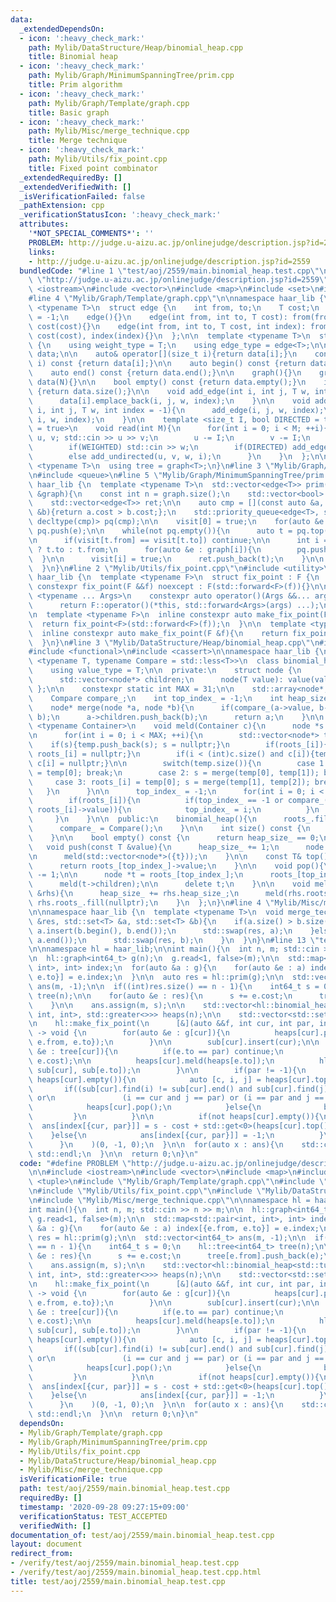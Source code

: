 ```yaml
---
data:
  _extendedDependsOn:
  - icon: ':heavy_check_mark:'
    path: Mylib/DataStructure/Heap/binomial_heap.cpp
    title: Binomial heap
  - icon: ':heavy_check_mark:'
    path: Mylib/Graph/MinimumSpanningTree/prim.cpp
    title: Prim algorithm
  - icon: ':heavy_check_mark:'
    path: Mylib/Graph/Template/graph.cpp
    title: Basic graph
  - icon: ':heavy_check_mark:'
    path: Mylib/Misc/merge_technique.cpp
    title: Merge technique
  - icon: ':heavy_check_mark:'
    path: Mylib/Utils/fix_point.cpp
    title: Fixed point combinator
  _extendedRequiredBy: []
  _extendedVerifiedWith: []
  _isVerificationFailed: false
  _pathExtension: cpp
  _verificationStatusIcon: ':heavy_check_mark:'
  attributes:
    '*NOT_SPECIAL_COMMENTS*': ''
    PROBLEM: http://judge.u-aizu.ac.jp/onlinejudge/description.jsp?id=2559
    links:
    - http://judge.u-aizu.ac.jp/onlinejudge/description.jsp?id=2559
  bundledCode: "#line 1 \"test/aoj/2559/main.binomial_heap.test.cpp\"\n#define PROBLEM\
    \ \"http://judge.u-aizu.ac.jp/onlinejudge/description.jsp?id=2559\"\n\n#include\
    \ <iostream>\n#include <vector>\n#include <map>\n#include <set>\n#include <tuple>\n\
    #line 4 \"Mylib/Graph/Template/graph.cpp\"\n\nnamespace haar_lib {\n  template\
    \ <typename T>\n  struct edge {\n    int from, to;\n    T cost;\n    int index\
    \ = -1;\n    edge(){}\n    edge(int from, int to, T cost): from(from), to(to),\
    \ cost(cost){}\n    edge(int from, int to, T cost, int index): from(from), to(to),\
    \ cost(cost), index(index){}\n  };\n\n  template <typename T>\n  struct graph\
    \ {\n    using weight_type = T;\n    using edge_type = edge<T>;\n\n    std::vector<std::vector<edge<T>>>\
    \ data;\n\n    auto& operator[](size_t i){return data[i];}\n    const auto& operator[](size_t\
    \ i) const {return data[i];}\n\n    auto begin() const {return data.begin();}\n\
    \    auto end() const {return data.end();}\n\n    graph(){}\n    graph(int N):\
    \ data(N){}\n\n    bool empty() const {return data.empty();}\n    int size() const\
    \ {return data.size();}\n\n    void add_edge(int i, int j, T w, int index = -1){\n\
    \      data[i].emplace_back(i, j, w, index);\n    }\n\n    void add_undirected(int\
    \ i, int j, T w, int index = -1){\n      add_edge(i, j, w, index);\n      add_edge(j,\
    \ i, w, index);\n    }\n\n    template <size_t I, bool DIRECTED = true, bool WEIGHTED\
    \ = true>\n    void read(int M){\n      for(int i = 0; i < M; ++i){\n        int\
    \ u, v; std::cin >> u >> v;\n        u -= I;\n        v -= I;\n        T w = 1;\n\
    \        if(WEIGHTED) std::cin >> w;\n        if(DIRECTED) add_edge(u, v, w, i);\n\
    \        else add_undirected(u, v, w, i);\n      }\n    }\n  };\n\n  template\
    \ <typename T>\n  using tree = graph<T>;\n}\n#line 3 \"Mylib/Graph/MinimumSpanningTree/prim.cpp\"\
    \n#include <queue>\n#line 5 \"Mylib/Graph/MinimumSpanningTree/prim.cpp\"\n\nnamespace\
    \ haar_lib {\n  template <typename T>\n  std::vector<edge<T>> prim(const graph<T>\
    \ &graph){\n    const int n = graph.size();\n    std::vector<bool> visit(n, false);\n\
    \    std::vector<edge<T>> ret;\n\n    auto cmp = [](const auto &a, const auto\
    \ &b){return a.cost > b.cost;};\n    std::priority_queue<edge<T>, std::vector<edge<T>>,\
    \ decltype(cmp)> pq(cmp);\n\n    visit[0] = true;\n    for(auto &e : graph[0])\
    \ pq.push(e);\n\n    while(not pq.empty()){\n      auto t = pq.top(); pq.pop();\n\
    \n      if(visit[t.from] == visit[t.to]) continue;\n\n      int i = visit[t.from]\
    \ ? t.to : t.from;\n      for(auto &e : graph[i]){\n        pq.push(e);\n    \
    \  }\n\n      visit[i] = true;\n      ret.push_back(t);\n    }\n\n    return ret;\n\
    \  }\n}\n#line 2 \"Mylib/Utils/fix_point.cpp\"\n#include <utility>\n\nnamespace\
    \ haar_lib {\n  template <typename F>\n  struct fix_point : F {\n    explicit\
    \ constexpr fix_point(F &&f) noexcept : F(std::forward<F>(f)){}\n\n    template\
    \ <typename ... Args>\n    constexpr auto operator()(Args &&... args) const {\n\
    \      return F::operator()(*this, std::forward<Args>(args) ...);\n    }\n  };\n\
    \n  template <typename F>\n  inline constexpr auto make_fix_point(F &&f){\n  \
    \  return fix_point<F>(std::forward<F>(f));\n  }\n\n  template <typename F>\n\
    \  inline constexpr auto make_fix_point(F &f){\n    return fix_point<F>(std::forward<F>(f));\n\
    \  }\n}\n#line 3 \"Mylib/DataStructure/Heap/binomial_heap.cpp\"\n#include <array>\n\
    #include <functional>\n#include <cassert>\n\nnamespace haar_lib {\n  template\
    \ <typename T, typename Compare = std::less<T>>\n  class binomial_heap {\n  public:\n\
    \    using value_type = T;\n\n  private:\n    struct node {\n      T value;\n\
    \      std::vector<node*> children;\n      node(T value): value(value){}\n   \
    \ };\n\n    constexpr static int MAX = 31;\n\n    std::array<node*, MAX> roots_;\n\
    \    Compare compare_;\n    int top_index_ = -1;\n    int heap_size_ = 0;\n\n\
    \    node* merge(node *a, node *b){\n      if(compare_(a->value, b->value)) std::swap(a,\
    \ b);\n      a->children.push_back(b);\n      return a;\n    }\n\n    template\
    \ <typename Container>\n    void meld(Container c){\n      node *s = nullptr;\n\
    \n      for(int i = 0; i < MAX; ++i){\n        std::vector<node*> temp;\n    \
    \    if(s){temp.push_back(s); s = nullptr;}\n        if(roots_[i]){temp.push_back(roots_[i]);\
    \ roots_[i] = nullptr;}\n        if(i < (int)c.size() and c[i]){temp.push_back(c[i]);\
    \ c[i] = nullptr;}\n\n        switch(temp.size()){\n        case 1: roots_[i]\
    \ = temp[0]; break;\n        case 2: s = merge(temp[0], temp[1]); break;\n   \
    \     case 3: roots_[i] = temp[0]; s = merge(temp[1], temp[2]); break;\n     \
    \   }\n      }\n\n      top_index_ = -1;\n      for(int i = 0; i < MAX; ++i){\n\
    \        if(roots_[i]){\n          if(top_index_ == -1 or compare_(roots_[top_index_]->value,\
    \ roots_[i]->value)){\n            top_index_ = i;\n          }\n        }\n \
    \     }\n    }\n\n  public:\n    binomial_heap(){\n      roots_.fill(nullptr);\n\
    \      compare_ = Compare();\n    }\n\n    int size() const {\n      return heap_size_;\n\
    \    }\n\n    bool empty() const {\n      return heap_size_ == 0;\n    }\n\n \
    \   void push(const T &value){\n      heap_size_ += 1;\n      node *t = new node(value);\n\
    \n      meld(std::vector<node*>({t}));\n    }\n\n    const T& top() const {\n\
    \      return roots_[top_index_]->value;\n    }\n\n    void pop(){\n      heap_size_\
    \ -= 1;\n\n      node *t = roots_[top_index_];\n      roots_[top_index_] = nullptr;\n\
    \      meld(t->children);\n\n      delete t;\n    }\n\n    void meld(binomial_heap\
    \ &rhs){\n      heap_size_ += rhs.heap_size_;\n      meld(rhs.roots_);\n     \
    \ rhs.roots_.fill(nullptr);\n    }\n  };\n}\n#line 4 \"Mylib/Misc/merge_technique.cpp\"\
    \n\nnamespace haar_lib {\n  template <typename T>\n  void merge_technique(std::set<T>\
    \ &res, std::set<T> &a, std::set<T> &b){\n    if(a.size() > b.size()){\n     \
    \ a.insert(b.begin(), b.end());\n      std::swap(res, a);\n    }else{\n      b.insert(a.begin(),\
    \ a.end());\n      std::swap(res, b);\n    }\n  }\n}\n#line 13 \"test/aoj/2559/main.binomial_heap.test.cpp\"\
    \n\nnamespace hl = haar_lib;\n\nint main(){\n  int n, m; std::cin >> n >> m;\n\
    \n  hl::graph<int64_t> g(n);\n  g.read<1, false>(m);\n\n  std::map<std::pair<int,\
    \ int>, int> index;\n  for(auto &a : g){\n    for(auto &e : a) index[{e.from,\
    \ e.to}] = e.index;\n  }\n\n  auto res = hl::prim(g);\n\n  std::vector<int64_t>\
    \ ans(m, -1);\n\n  if((int)res.size() == n - 1){\n    int64_t s = 0;\n    hl::tree<int64_t>\
    \ tree(n);\n\n    for(auto &e : res){\n      s += e.cost;\n      tree[e.from].push_back(e);\n\
    \    }\n\n    ans.assign(m, s);\n\n    std::vector<hl::binomial_heap<std::tuple<int64_t,\
    \ int, int>, std::greater<>>> heaps(n);\n\n    std::vector<std::set<int>> sub(n);\n\
    \n    hl::make_fix_point(\n      [&](auto &&f, int cur, int par, int64_t cost)\
    \ -> void {\n        for(auto &e : g[cur]){\n          heaps[cur].push({e.cost,\
    \ e.from, e.to});\n        }\n\n        sub[cur].insert(cur);\n\n        for(auto\
    \ &e : tree[cur]){\n          if(e.to == par) continue;\n          f(e.to, cur,\
    \ e.cost);\n\n          heaps[cur].meld(heaps[e.to]);\n          hl::merge_technique(sub[cur],\
    \ sub[cur], sub[e.to]);\n        }\n\n        if(par != -1){\n          while(not\
    \ heaps[cur].empty()){\n            auto [c, i, j] = heaps[cur].top();\n     \
    \       if((sub[cur].find(i) != sub[cur].end() and sub[cur].find(j) != sub[cur].end())\
    \ or\n               (i == cur and j == par) or (i == par and j == cur)){\n  \
    \            heaps[cur].pop();\n            }else{\n              break;\n   \
    \         }\n          }\n\n          if(not heaps[cur].empty()){\n          \
    \  ans[index[{cur, par}]] = s - cost + std::get<0>(heaps[cur].top());\n      \
    \    }else{\n            ans[index[{cur, par}]] = -1;\n          }\n        }\n\
    \      }\n    )(0, -1, 0);\n  }\n\n  for(auto x : ans){\n    std::cout << x <<\
    \ std::endl;\n  }\n\n  return 0;\n}\n"
  code: "#define PROBLEM \"http://judge.u-aizu.ac.jp/onlinejudge/description.jsp?id=2559\"\
    \n\n#include <iostream>\n#include <vector>\n#include <map>\n#include <set>\n#include\
    \ <tuple>\n#include \"Mylib/Graph/Template/graph.cpp\"\n#include \"Mylib/Graph/MinimumSpanningTree/prim.cpp\"\
    \n#include \"Mylib/Utils/fix_point.cpp\"\n#include \"Mylib/DataStructure/Heap/binomial_heap.cpp\"\
    \n#include \"Mylib/Misc/merge_technique.cpp\"\n\nnamespace hl = haar_lib;\n\n\
    int main(){\n  int n, m; std::cin >> n >> m;\n\n  hl::graph<int64_t> g(n);\n \
    \ g.read<1, false>(m);\n\n  std::map<std::pair<int, int>, int> index;\n  for(auto\
    \ &a : g){\n    for(auto &e : a) index[{e.from, e.to}] = e.index;\n  }\n\n  auto\
    \ res = hl::prim(g);\n\n  std::vector<int64_t> ans(m, -1);\n\n  if((int)res.size()\
    \ == n - 1){\n    int64_t s = 0;\n    hl::tree<int64_t> tree(n);\n\n    for(auto\
    \ &e : res){\n      s += e.cost;\n      tree[e.from].push_back(e);\n    }\n\n\
    \    ans.assign(m, s);\n\n    std::vector<hl::binomial_heap<std::tuple<int64_t,\
    \ int, int>, std::greater<>>> heaps(n);\n\n    std::vector<std::set<int>> sub(n);\n\
    \n    hl::make_fix_point(\n      [&](auto &&f, int cur, int par, int64_t cost)\
    \ -> void {\n        for(auto &e : g[cur]){\n          heaps[cur].push({e.cost,\
    \ e.from, e.to});\n        }\n\n        sub[cur].insert(cur);\n\n        for(auto\
    \ &e : tree[cur]){\n          if(e.to == par) continue;\n          f(e.to, cur,\
    \ e.cost);\n\n          heaps[cur].meld(heaps[e.to]);\n          hl::merge_technique(sub[cur],\
    \ sub[cur], sub[e.to]);\n        }\n\n        if(par != -1){\n          while(not\
    \ heaps[cur].empty()){\n            auto [c, i, j] = heaps[cur].top();\n     \
    \       if((sub[cur].find(i) != sub[cur].end() and sub[cur].find(j) != sub[cur].end())\
    \ or\n               (i == cur and j == par) or (i == par and j == cur)){\n  \
    \            heaps[cur].pop();\n            }else{\n              break;\n   \
    \         }\n          }\n\n          if(not heaps[cur].empty()){\n          \
    \  ans[index[{cur, par}]] = s - cost + std::get<0>(heaps[cur].top());\n      \
    \    }else{\n            ans[index[{cur, par}]] = -1;\n          }\n        }\n\
    \      }\n    )(0, -1, 0);\n  }\n\n  for(auto x : ans){\n    std::cout << x <<\
    \ std::endl;\n  }\n\n  return 0;\n}\n"
  dependsOn:
  - Mylib/Graph/Template/graph.cpp
  - Mylib/Graph/MinimumSpanningTree/prim.cpp
  - Mylib/Utils/fix_point.cpp
  - Mylib/DataStructure/Heap/binomial_heap.cpp
  - Mylib/Misc/merge_technique.cpp
  isVerificationFile: true
  path: test/aoj/2559/main.binomial_heap.test.cpp
  requiredBy: []
  timestamp: '2020-09-28 09:27:15+09:00'
  verificationStatus: TEST_ACCEPTED
  verifiedWith: []
documentation_of: test/aoj/2559/main.binomial_heap.test.cpp
layout: document
redirect_from:
- /verify/test/aoj/2559/main.binomial_heap.test.cpp
- /verify/test/aoj/2559/main.binomial_heap.test.cpp.html
title: test/aoj/2559/main.binomial_heap.test.cpp
---
```

